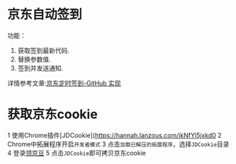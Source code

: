 # 京东自动签到
功能：
1. 获取签到最新代码.
2. 替换参数值.
3. 签到并发送通知.

详情参考文章:[京东定时签到-GitHub 实现](https://ruicky.me/2020/06/05/jd-sign/) 

# 获取京东cookie

1 使用Chrome插件[JDCookie](https://hannah.lanzous.com/ikNfYl5jxkd0
2 Chrome中拓展程序开启`开发者模式`
3 点击`加载已解压的拓展程序`，选择`JDCookie`目录
4 登录[领京豆](https://bean.m.jd.com/)
5 点击`JDCookie`即可拷贝京东cookie
